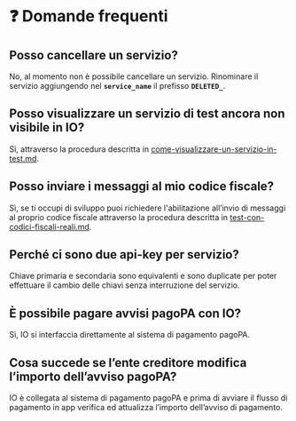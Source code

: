 # ❓ Domande frequenti

## Posso cancellare un servizio? <a href="#_83y14hsjdn6v" id="_83y14hsjdn6v"></a>

No, al momento non è possibile cancellare un servizio. Rinominare il servizio aggiungendo nel **`service_name`** il prefisso **`DELETED_`**.

## Posso visualizzare un servizio di test ancora non visibile in IO? <a href="#_qdyx5in7ehzu" id="_qdyx5in7ehzu"></a>

Sì, attraverso la procedura descritta in [come-visualizzare-un-servizio-in-test.md](../funzionalita/creare-un-servizio/come-visualizzare-un-servizio-in-test.md "mention").

## Posso inviare i messaggi al mio codice fiscale? <a href="#_j7qvd8w3m7d3" id="_j7qvd8w3m7d3"></a>

Sì, se ti occupi di sviluppo puoi richiedere l'abilitazione all’invio di messaggi al proprio codice fiscale attraverso la procedura descritta in [test-con-codici-fiscali-reali.md](../abilitazioni/test-con-codici-fiscali-reali.md "mention").

## Perché ci sono due api-key per servizio? <a href="#_yh37o49fdqms" id="_yh37o49fdqms"></a>

Chiave primaria e secondaria sono equivalenti e sono duplicate per poter effettuare il cambio delle chiavi senza interruzione del servizio.

## È possibile pagare avvisi pagoPA con IO? <a href="#_988rdlxl8epv" id="_988rdlxl8epv"></a>

Sì, IO si interfaccia direttamente al sistema di pagamento pagoPA.&#x20;

## Cosa succede se l’ente creditore modifica l’importo dell’avviso pagoPA? <a href="#_5aw10uhddmcy" id="_5aw10uhddmcy"></a>

IO è collegata al sistema di pagamento pagoPA e prima di avviare il flusso di pagamento in app verifica ed attualizza l’importo dell’avviso di pagamento.
